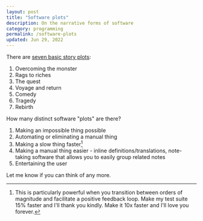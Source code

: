 ```yaml
---
layout: post
title: "Software plots"
description: On the narrative forms of software
category: programming
permalink: /software-plots
updated: Jun 29, 2022
---
```


There are [seven basic story plots](https://en.wikipedia.org/wiki/The_Seven_Basic_Plots):

1. Overcoming the monster
2. Rags to riches
3. The quest
4. Voyage and return
5. Comedy
6. Tragedy
7. Rebirth

How many distinct software "plots" are there?

1. Making an impossible thing possible
2. Automating or eliminating a manual thing
3. Making a slow thing faster[^1]
4. Making a manual thing easier - inline definitions/translations, note-taking software that allows you to easily group related notes
5. Entertaining the user

Let me know if you can think of any more.

[^1]: This is particularly powerful when you transition between orders of magnitude and facilitate a positive feedback loop. Make my test suite 15% faster and I'll thank you kindly. Make it 10x faster and I'll love you forever.